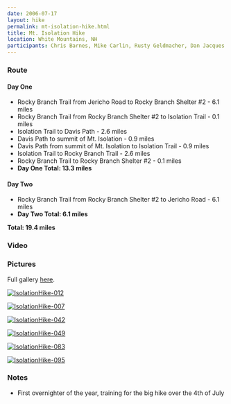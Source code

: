 ```yaml
---
date: 2006-07-17
layout: hike
permalink: mt-isolation-hike.html
title: Mt. Isolation Hike
location: White Mountains, NH
participants: Chris Barnes, Mike Carlin, Rusty Geldmacher, Dan Jacques
---
```


### Route

#### Day One

  * Rocky Branch Trail from Jericho Road to Rocky Branch Shelter #2 - 6.1 miles
  * Rocky Branch Trail from Rocky Branch Shelter #2 to Isolation Trail - 0.1 miles
  * Isolation Trail to Davis Path - 2.6 miles
  * Davis Path to summit of Mt. Isolation - 0.9 miles
  * Davis Path from summit of Mt. Isolation to Isolation Trail - 0.9 miles
  * Isolation Trail to Rocky Branch Trail - 2.6 miles
  * Rocky Branch Trail to Rocky Branch Shelter #2 - 0.1 miles
  * **Day One Total: 13.3 miles**

#### Day Two

  * Rocky Branch Trail from Rocky Branch Shelter #2 to Jericho Road - 6.1 miles
  * **Day Two Total: 6.1 miles**

**Total: 19.4 miles**

### Video

### Pictures

Full gallery [here](http://www.flickr.com/photos/geldmacher/sets/72157594560192694/).

[![IsolationHike-012](http://farm1.static.flickr.com/151/404758095_163ebaecda.jpg)](http://www.flickr.com/photos/geldmacher/404758095/)

[![IsolationHike-007](http://farm1.static.flickr.com/171/404756021_1af6b19c29.jpg)](http://www.flickr.com/photos/geldmacher/404756021/)

[![IsolationHike-042](http://farm1.static.flickr.com/150/404762912_61370abc53.jpg)](http://www.flickr.com/photos/geldmacher/404762912/)

[![IsolationHike-049](http://farm1.static.flickr.com/157/404764594_380277aafb.jpg)](http://www.flickr.com/photos/geldmacher/404764594/)

[![IsolationHike-083](http://farm1.static.flickr.com/140/404770879_dd5aefb730.jpg)](http://www.flickr.com/photos/geldmacher/404770879/)

[![IsolationHike-095](http://farm1.static.flickr.com/60/404774004_78923d91a0.jpg)](http://www.flickr.com/photos/geldmacher/404774004/)

### Notes

  * First overnighter of the year, training for the big hike over the 4th of July
